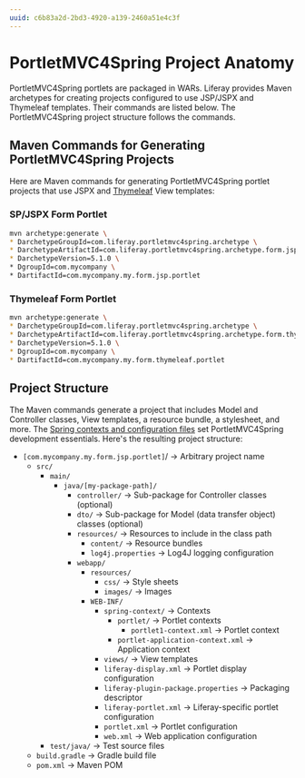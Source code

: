 ```yaml
---
uuid: c6b83a2d-2bd3-4920-a139-2460a51e4c3f
---
```

# PortletMVC4Spring Project Anatomy

PortletMVC4Spring portlets are packaged in WARs. Liferay provides Maven archetypes for creating projects configured to use JSP/JSPX and Thymeleaf templates. Their commands are listed below. The PortletMVC4Spring project structure follows the commands. 

## Maven Commands for Generating PortletMVC4Spring Projects

Here are Maven commands for  generating PortletMVC4Spring portlet projects that use JSPX and [Thymeleaf](https://www.thymeleaf.org) View templates: 

### SP/JSPX Form Portlet

```bash
mvn archetype:generate \
* DarchetypeGroupId=com.liferay.portletmvc4spring.archetype \
* DarchetypeArtifactId=com.liferay.portletmvc4spring.archetype.form.jsp.portlet \
* DarchetypeVersion=5.1.0 \ 
* DgroupId=com.mycompany \ 
* DartifactId=com.mycompany.my.form.jsp.portlet
```

### Thymeleaf Form Portlet

```bash
mvn archetype:generate \
* DarchetypeGroupId=com.liferay.portletmvc4spring.archetype \
* DarchetypeArtifactId=com.liferay.portletmvc4spring.archetype.form.thymeleaf.portlet \
* DarchetypeVersion=5.1.0 \
* DgroupId=com.mycompany \
* DartifactId=com.mycompany.my.form.thymeleaf.portlet
```

## Project Structure 

The Maven commands generate a project that includes Model and Controller classes, View templates, a resource bundle, a stylesheet, and more. The [Spring contexts and configuration files](./portletmvc4spring-configuration-files.md) set PortletMVC4Spring development essentials. Here's the resulting project structure: 

* `[com.mycompany.my.form.jsp.portlet]`/ &rarr; Arbitrary project name
    * `src/`
        * `main/`
            * `java/[my-package-path]/`
                * `controller/` &rarr; Sub-package for Controller classes  (optional)
                * `dto/` &rarr; Sub-package for Model (data transfer  object) classes (optional)
                * `resources/` &rarr; Resources to include in the class  path 
                    * `content/` &rarr; Resource bundles 
                    * `log4j.properties` &rarr; Log4J logging  configuration
                * `webapp/` 
                    * `resources/`
                        * `css/` &rarr; Style sheets
                        * `images/` &rarr; Images 
                    * `WEB-INF/`
                        * `spring-context/` &rarr; Contexts
                            * `portlet/` &rarr; Portlet contexts 
                                * `portlet1-context.xml` &rarr; Portlet  context
                            * `portlet-application-context.xml` &rarr;  Application context
                        * `views/` &rarr; View templates 
                        * `liferay-display.xml` &rarr; Portlet display  configuration 
                        * `liferay-plugin-package.properties` &rarr;  Packaging descriptor 
                        * `liferay-portlet.xml` &rarr; Liferay-specific  portlet configuration 
                        * `portlet.xml` &rarr; Portlet configuration
                        * `web.xml` &rarr; Web application configuration
        * `test/java/` &rarr; Test source files
    * `build.gradle` &rarr; Gradle build file 
    * `pom.xml` &rarr; Maven POM
